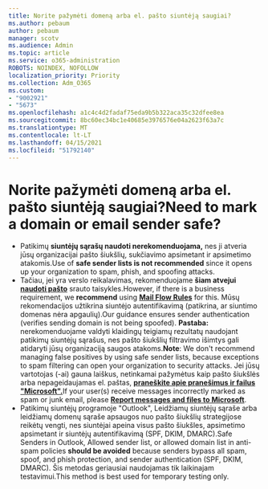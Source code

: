 ```yaml
---
title: Norite pažymėti domeną arba el. pašto siuntėją saugiai?
ms.author: pebaum
author: pebaum
manager: scotv
ms.audience: Admin
ms.topic: article
ms.service: o365-administration
ROBOTS: NOINDEX, NOFOLLOW
localization_priority: Priority
ms.collection: Adm_O365
ms.custom:
- "9002921"
- "5673"
ms.openlocfilehash: a1c4c4d2fadaf75eda9b5b322aca35c32dfee8ea
ms.sourcegitcommit: 8bc60ec34bc1e40685e3976576e04a2623f63a7c
ms.translationtype: MT
ms.contentlocale: lt-LT
ms.lasthandoff: 04/15/2021
ms.locfileid: "51792140"
---
```

# <a name="need-to-mark-a-domain-or-email-sender-safe"></a><span data-ttu-id="eb6fe-102">Norite pažymėti domeną arba el. pašto siuntėją saugiai?</span><span class="sxs-lookup"><span data-stu-id="eb6fe-102">Need to mark a domain or email sender safe?</span></span>

- <span data-ttu-id="eb6fe-103">Patikimų **siuntėjų sąrašų naudoti nerekomenduojama,** nes ji atveria jūsų organizacijai pašto šiukšlių, sukčiavimo apsimetant ir apsimetimo atakomis.</span><span class="sxs-lookup"><span data-stu-id="eb6fe-103">Use of **safe sender lists is not recommended** since it opens up your organization to spam, phish, and spoofing attacks.</span></span>
- <span data-ttu-id="eb6fe-104">Tačiau, jei yra verslo reikalavimas, rekomenduojame **šiam atvejui** **[naudoti pašto](https://docs.microsoft.com/microsoft-365/security/office-365-security/create-safe-sender-lists-in-office-365?view=o365-worldwide#recommended-use-mail-flow-rules)** srauto taisykles.</span><span class="sxs-lookup"><span data-stu-id="eb6fe-104">However, if there is a business requirement, we **recommend** using **[Mail Flow Rules](https://docs.microsoft.com/microsoft-365/security/office-365-security/create-safe-sender-lists-in-office-365?view=o365-worldwide#recommended-use-mail-flow-rules)** for this.</span></span> <span data-ttu-id="eb6fe-105">Mūsų rekomendacijos užtikrina siuntėjo autentifikavimą (patikrina, ar siuntimo domenas nėra apgaulių).</span><span class="sxs-lookup"><span data-stu-id="eb6fe-105">Our guidance ensures sender authentication (verifies sending domain is not being spoofed).</span></span> <span data-ttu-id="eb6fe-106">**Pastaba:** nerekomenduojame valdyti klaidingų teigiamų rezultatų naudojant patikimų siuntėjų sąrašus, nes pašto šiukšlių filtravimo išimtys gali atidaryti jūsų organizaciją saugos atakoms.</span><span class="sxs-lookup"><span data-stu-id="eb6fe-106">**Note**: We don't recommend managing false positives by using safe sender lists, because exceptions to spam filtering can open your organization to security attacks.</span></span> <span data-ttu-id="eb6fe-107">Jei jūsų vartotojas (-ai) gauna laiškus, netinkamai pažymėtus kaip pašto šiukšlės arba nepageidaujamas el. paštas, **[praneškite apie pranešimus ir failus "Microsoft".](https://protection.office.com/reportsubmission)**</span><span class="sxs-lookup"><span data-stu-id="eb6fe-107">If your user(s) receive messages incorrectly marked as spam or junk email, please **[Report messages and files to Microsoft](https://protection.office.com/reportsubmission)**.</span></span>
- <span data-ttu-id="eb6fe-108">Patikimų siuntėjų programoje "Outlook", Leidžiamų siuntėjų sąraše  arba leidžiamų domenų sąraše apsaugos nuo pašto šiukšlių strategijose reikėtų vengti, nes siuntėjai apeina visus pašto šiukšles, apsimetimo apsimetant ir siuntėjų autentifikavimą (SPF, DKIM, DMARC).</span><span class="sxs-lookup"><span data-stu-id="eb6fe-108">Safe Senders in Outlook, Allowed sender list, or allowed domain list in anti-spam policies **should be avoided** because senders bypass all spam, spoof, and phish protection, and sender authentication (SPF, DKIM, DMARC).</span></span> <span data-ttu-id="eb6fe-109">Šis metodas geriausiai naudojamas tik laikinajam testavimui.</span><span class="sxs-lookup"><span data-stu-id="eb6fe-109">This method is best used for temporary testing only.</span></span>
